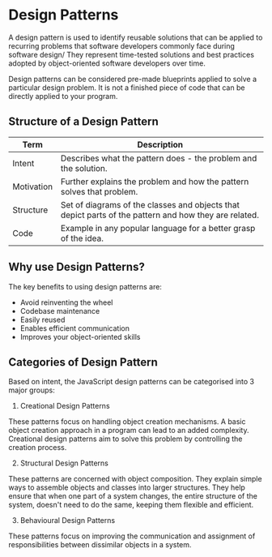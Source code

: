# Design Patterns

A design pattern is used to identify reusable solutions that can be applied to recurring problems that software developers commonly face during software design/ They represent time-tested solutions and best practices adopted by object-oriented software developers over time.

Design patterns can be considered pre-made blueprints applied to solve a particular design problem. It is not a finished piece of code that can be directly applied to your program.

## Structure of a Design Pattern

| Term       | Description                                                                                           |
| ---------- | ----------------------------------------------------------------------------------------------------- |
| Intent     | Describes what the pattern does - the problem and the solution.                                       |
| Motivation | Further explains the problem and how the pattern solves that problem.                                 |
| Structure  | Set of diagrams of the classes and objects that depict parts of the pattern and how they are related. |
| Code       | Example in any popular language for a better grasp of the idea.                                       |

## Why use Design Patterns?

The key benefits to using design patterns are:

- Avoid reinventing the wheel
- Codebase maintenance
- Easily reused
- Enables efficient communication
- Improves your object-oriented skills

## Categories of Design Pattern

Based on intent, the JavaScript design patterns can be categorised into 3 major groups:

1. Creational Design Patterns

These patterns focus on handling object creation mechanisms. A basic object creation approach in a program can lead to an added complexity. Creational design patterns aim to solve this problem by controlling the creation process.

2. Structural Design Patterns

These patterns are concerned with object composition. They explain simple ways to assemble objects and classes into larger structures. They help ensure that when one part of a system changes, the entire structure of the system, doesn't need to do the same, keeping them flexible and efficient.

3. Behavioural Design Patterns

These patterns focus on improving the communication and assignment of responsibilities between dissimilar objects in a system.
